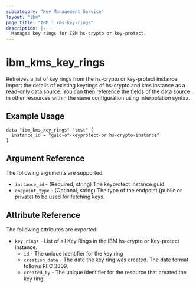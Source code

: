 ```yaml
---
subcategory: "Key Management Service"
layout: "ibm"
page_title: "IBM : kms-key-rings"
description: |-
  Manages key rings for IBM hs-crypto or key-protect.
---
```


# ibm\_kms_key_rings

Retreives a list of key rings from the hs-crypto or key-protect instance. Import the details of existing keyrings of hs-crypto and kms instance as a read-only data source. You can then reference the fields of the data source in other resources within the same configuration using interpolation syntax.

## Example Usage

```hcl
data "ibm_kms_key_rings" "test" {
  instance_id = "guid-of-keyprotect-or hs-crypto-instance"
}
```

## Argument Reference

The following arguments are supported:

* `instance_id` - (Required, string) The keyprotect instance guid.
* `endpoint_type` - (Optional, string) The type of the endpoint (public or private) to be used for fetching keys.

## Attribute Reference

The following attributes are exported:

* `key_rings` - List of all Key Rings in the IBM hs-crypto or Key-protect instance.
  * `id` - The unique identifier for the key ring
  * `creation_date` - The date the key ring was created. The date format follows RFC 3339.
  * `created_by` - The unique identifier for the resource that created the key ring.
